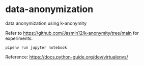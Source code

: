 # data-anonymization
data anonymization using k-anonymity

Refer to https://github.com/Jasmin12/k-anonymity/tree/main for experiments.

`pipenv run jupyter notebook`

Reference: https://docs.python-guide.org/dev/virtualenvs/
